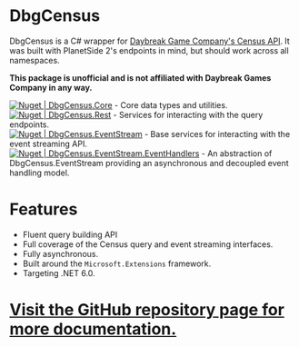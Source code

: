 # DbgCensus

DbgCensus is a C# wrapper for [Daybreak Game Company's Census API](https://census.daybreakgames.com). It was built with PlanetSide 2's endpoints in mind, but should work across all namespaces.

**This package is unofficial and is not affiliated with Daybreak Games Company in any way.**

[![Nuget | DbgCensus.Core](https://img.shields.io/nuget/v/DbgCensus.Core?label=DbgCensus.Core)](https://www.nuget.org/packages/DbgCensus.Core) - Core data types and utilities.\
[![Nuget | DbgCensus.Rest](https://img.shields.io/nuget/v/DbgCensus.Rest?label=DbgCensus.Rest)](https://www.nuget.org/packages/DbgCensus.Rest) - Services for interacting with the query endpoints.\
[![Nuget | DbgCensus.EventStream](https://img.shields.io/nuget/v/DbgCensus.EventStream?label=DbgCensus.EventStream)](https://www.nuget.org/packages/DbgCensus.EventStream) - Base services for interacting with the event streaming API.\
[![Nuget | DbgCensus.EventStream.EventHandlers](https://img.shields.io/nuget/v/DbgCensus.EventStream.EventHandlers?label=DbgCensus.EventStream.EventHandlers)](https://www.nuget.org/packages/DbgCensus.EventStream.EventHandlers) - An abstraction of DbgCensus.EventStream providing an asynchronous and decoupled event handling model.

# Features

- Fluent query building API
- Full coverage of the Census query and event streaming interfaces.
- Fully asynchronous.
- Built around the `Microsoft.Extensions` framework.
- Targeting .NET 6.0.



# [Visit the GitHub repository page for more documentation.](https://github.com/carlst99/DbgCensus)


